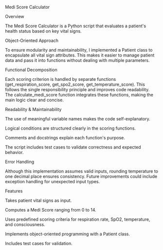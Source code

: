 Medi Score Calculator

Overview

The Medi Score Calculator is a Python script that evaluates a patient's health status based on key vital signs. 


Object-Oriented Approach

To ensure modularity and maintainability, I implemented a Patient class to encapsulate all vital sign attributes. This makes it easier to manage patient data and pass it into functions without dealing with multiple parameters.

Functional Decomposition

Each scoring criterion is handled by separate functions (get_respiration_score, get_spo2_score, get_temperature_score). This follows the single responsibility principle and improves code readability. The calculate_medi_score function integrates these functions, making the main logic clear and concise.

Readability & Maintainability

The use of meaningful variable names makes the code self-explanatory.

Logical conditions are structured clearly in the scoring functions.

Comments and docstrings explain each function's purpose.

The script includes test cases to validate correctness and expected behavior.

Error Handling

Although this implementation assumes valid inputs, rounding temperature to one decimal place ensures consistency. Future improvements could include exception handling for unexpected input types.

Features

Takes patient vital signs as input.

Computes a Medi Score ranging from 0 to 14.

Uses predefined scoring criteria for respiration rate, SpO2, temperature, and consciousness.

Implements object-oriented programming with a Patient class.

Includes test cases for validation.
